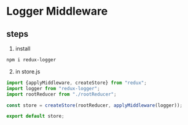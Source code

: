 # Logger Middleware

## steps

1. install

```zsh
npm i redux-logger
```

2. in store.js

```js
import {applyMiddleware, createStore} from "redux";
import logger from "redux-logger";
import rootReducer from "./rootReducer";

const store = createStore(rootReducer, applyMiddleware(logger));

export default store;
```
